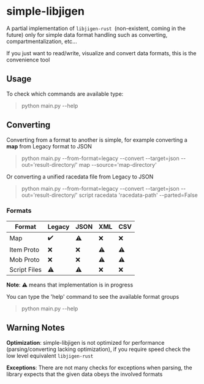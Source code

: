 # simple-libjigen

A partial implementation of `libjigen-rust `(non-existent, coming in the future) only for 
simple data format handling such as converting, compartmentalization, etc...

If you just want to read/write, visualize and convert data formats,
this is the convenience tool


## Usage
To check which commands are available type:
> python main.py --help

## Converting
Converting from a format to another is simple, for example converting a **map**
from Legacy format to JSON
> python main.py --from-format=legacy --convert --target=json --out='result-directory/' map --source='map-directory'

Or converting a unified racedata file from Legacy to JSON
> python main.py --from-format=legacy --convert --target=json --out='result-directory/' script racedata 'racedata-path' --parted=False

### Formats
| Format       | Legacy | JSON | XML | CSV |
|--------------|--------|------|-----|-----|
| Map          | ✔️     | ⚠️   | ❌   | ❌   |
| Item Proto   | ❌      | ❌    | ⚠️  | ⚠️  |
| Mob Proto    | ❌      | ❌    | ⚠️  | ⚠️  |
| Script Files | ⚠️     | ⚠️   | ❌   | ❌   |

**Note**: ⚠️ means that implementation is in progress️

You can type the 'help' command to see the available format groups
> python main.py --help

## Warning Notes
**Optimization**: simple-libjigen is not optimized for performance (parsing/converting lacking optimization),
if you require speed check the low level equivalent `libjigen-rust`

**Exceptions**: There are not many checks for exceptions when parsing,
the library expects that the given data obeys the involved formats
